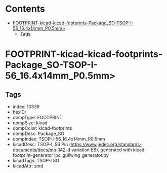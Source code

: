 



Contents
========

* [FOOTPRINT-kicad-kicad-footprints-Package_SO-TSOP-I-56_16.4x14mm_P0.5mm>](#footprint-kicad-kicad-footprints-package_so-tsop-i-56_164x14mm_p05mm)
	* [Tags](#tags)

# FOOTPRINT-kicad-kicad-footprints-Package_SO-TSOP-I-56_16.4x14mm_P0.5mm>

## Tags

- index: 10339
- hexID: 
- oompType: FOOTPRINT
- oompSize: kicad
- oompColor: kicad-footprints
- oompDesc: Package_SO
- oompIndex: TSOP-I-56_16.4x14mm_P0.5mm
- kicadDesc: TSOP-I, 56 Pin (https://www.jedec.org/standards-documents/docs/mo-142-d variation EB), generated with kicad-footprint-generator ipc_gullwing_generator.py
- kicadTags: TSOP-I SO
- kicadAttr: smd
